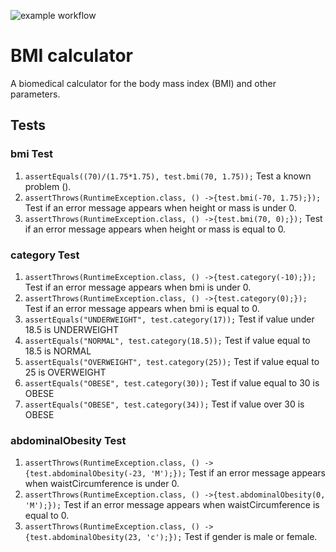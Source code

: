 ![example workflow](https://github.com/jmhorcas/bmicalc/actions/workflows/maven.yml/badge.svg)

# BMI calculator
A biomedical calculator for the body mass index (BMI) and other parameters.

## Tests
### bmi Test
1. `assertEquals((70)/(1.75*1.75), test.bmi(70, 1.75));` Test a known problem ().
2. `assertThrows(RuntimeException.class, () ->{test.bmi(-70, 1.75);});` Test if an error message appears when height or mass is under 0.
3. `assertThrows(RuntimeException.class, () ->{test.bmi(70, 0);});` Test if an error message appears when height or mass is equal to 0.

### category Test
1. `assertThrows(RuntimeException.class, () ->{test.category(-10);});` Test if an error message appears when bmi is under 0.
2. `assertThrows(RuntimeException.class, () ->{test.category(0);});` Test if an error message appears when bmi is equal to 0.
3. `assertEquals("UNDERWEIGHT", test.category(17));` Test if value under 18.5 is UNDERWEIGHT
4. `assertEquals("NORMAL", test.category(18.5));` Test if value equal to 18.5 is NORMAL
5. `assertEquals("OVERWEIGHT", test.category(25));` Test if value equal to 25 is OVERWEIGHT
6. `assertEquals("OBESE", test.category(30));` Test if value equal to 30 is OBESE
7. `assertEquals("OBESE", test.category(34));` Test if value over 30 is OBESE

### abdominalObesity Test
1. `assertThrows(RuntimeException.class, () ->{test.abdominalObesity(-23, 'M');});` Test if an error message appears when waistCircumference is under 0.
2. `assertThrows(RuntimeException.class, () ->{test.abdominalObesity(0, 'M');});` Test if an error message appears when waistCircumference is equal to 0.
3. `assertThrows(RuntimeException.class, () ->{test.abdominalObesity(23, 'c');});` Test if gender is male or female.
